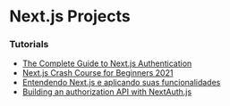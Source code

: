 # Next.js Projects

### Tutorials
- [The Complete Guide to Next.js Authentication](https://dev.to/dabit3/the-complete-guide-to-next-js-authentication-2aco)
- [Next.js Crash Course for Beginners 2021](https://youtu.be/MFuwkrseXVE)
- [Entendendo Next.js e aplicando suas funcionalidades](https://blog.geekhunter.com.br/o-que-e-next-js/)
- [Building an authorization API with NextAuth.js](https://blog.logrocket.com/building-authorization-api-next-js/)

